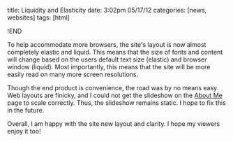 title: Liquidity and Elasticity
date: 3:02pm 05/17/12
categories: [news, websites]
tags: [html]

!END

To help accommodate more browsers, the site's layout is now almost completely
elastic and liquid. This means that the size of fonts and content will change
based on the users default text size (elastic) and browser window (liquid).
Most importantly, this means that the site will be more easily read on many
more screen resolutions.

Though the end product is convenience, the road was by no means easy. Web
layouts are finicky, and I could not get the slideshow on the [About
Me][aboutme] page to scale correctly. Thus, the slideshow remains static. I
hope to fix this in the future.

Overall, I am happy with the site new layout and clarity. I hope my viewers
enjoy it too!

[aboutme]: /about

